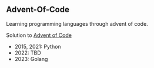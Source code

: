 ## Advent-Of-Code

Learning programming languages through advent of code.

Solution to <a href="https://adventofcode.com/">Advent of Code</a>

- 2015, 2021: Python
- 2022: TBD
- 2023: Golang
